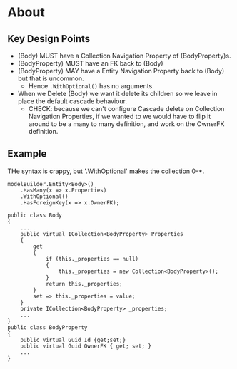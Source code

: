 # About #

## Key Design Points ##

* (Body) MUST have a Collection Navigation Property of (BodyProperty)s.
* (BodyProperty) MUST have an FK back to (Body)
* (BodyProperty) MAY have a Entity Navigation Property back to (Body) but that is uncommon.
  * Hence `.WithOptional()` has no arguments.
* When we Delete (Body) we want it delete its children so we leave in place the default cascade behaviour. 
  * CHECK: because we can't configure Cascade delete on Collection Navigation Properties, if we wanted to 
    we would have to flip it around to be a many to many definition, and work on the OwnerFK definition.


## Example ##

THe syntax is crappy, but '.WithOptional' makes the collection 0-*.

	modelBuilder.Entity<Body>()
		.HasMany(x => x.Properties)
		.WithOptional()
		.HasForeignKey(x => x.OwnerFK);

    public class Body 
    {
		...
        public virtual ICollection<BodyProperty> Properties
        {
            get
            {
                if (this._properties == null)
                {
                    this._properties = new Collection<BodyProperty>();
                }
                return this._properties;
            }
            set => this._properties = value;
        }
        private ICollection<BodyProperty> _properties;
		...
	}
    public class BodyProperty
    {
		public virtual Guid Id {get;set;}
        public virtual Guid OwnerFK { get; set; }
		...
    }
